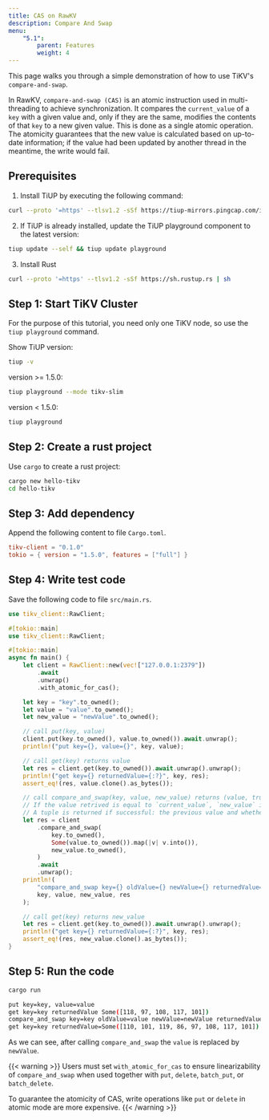```yaml
---
title: CAS on RawKV
description: Compare And Swap
menu:
    "5.1":
        parent: Features
        weight: 4
---
```


This page walks you through a simple demonstration of how to use TiKV's `compare-and-swap`.

In RawKV, `compare-and-swap (CAS)` is an atomic instruction used in multi-threading to achieve synchronization. It compares the `current_value` of a `key` with a given value and, only if they are the same, modifies the contents of that `key` to a new given value. This is done as a single atomic operation. The atomicity guarantees that the new value is calculated based on up-to-date information; if the value had been updated by another thread in the meantime, the write would fail.

## Prerequisites

1. Install TiUP by executing the following command:

```bash
curl --proto '=https' --tlsv1.2 -sSf https://tiup-mirrors.pingcap.com/install.sh | sh
```

2. If TiUP is already installed, update the TiUP playground component to the latest version:

```bash
tiup update --self && tiup update playground
```

3. Install Rust

```bash
curl --proto '=https' --tlsv1.2 -sSf https://sh.rustup.rs | sh
```

## Step 1: Start TiKV Cluster

For the purpose of this tutorial, you need only one TiKV node, so use the `tiup playground` command.

Show TiUP version:

```bash
tiup -v
```

version >= 1.5.0:

```bash
tiup playground --mode tikv-slim
```

version < 1.5.0:

```bash
tiup playground
```

## Step 2: Create a rust project

Use `cargo` to create a rust project:

```bash
cargo new hello-tikv
cd hello-tikv
```

## Step 3: Add dependency

Append the following content to file `Cargo.toml`.

```toml
tikv-client = "0.1.0"
tokio = { version = "1.5.0", features = ["full"] }
```

## Step 4: Write test code

Save the following code to file `src/main.rs`.

```rust
use tikv_client::RawClient;

#[tokio::main]
use tikv_client::RawClient;

#[tokio::main]
async fn main() {
    let client = RawClient::new(vec!["127.0.0.1:2379"])
        .await
        .unwrap()
        .with_atomic_for_cas();

    let key = "key".to_owned();
    let value = "value".to_owned();
    let new_value = "newValue".to_owned();

    // call put(key, value)
    client.put(key.to_owned(), value.to_owned()).await.unwrap();
    println!("put key={}, value={}", key, value);

    // call get(key) returns value
    let res = client.get(key.to_owned()).await.unwrap().unwrap();
    println!("get key={} returnedValue={:?}", key, res);
    assert_eq!(res, value.clone().as_bytes());

    // call compare_and_swap(key, value, new_value) returns (value, true)
    // If the value retrived is equal to `current_value`, `new_value` is written.
    // A tuple is returned if successful: the previous value and whether the value is swapped
    let res = client
        .compare_and_swap(
            key.to_owned(),
            Some(value.to_owned()).map(|v| v.into()),
            new_value.to_owned(),
        )
        .await
        .unwrap();
    println!(
        "compare_and_swap key={} oldValue={} newValue={} returnedValue={:?}",
        key, value, new_value, res
    );

    // call get(key) returns new_value
    let res = client.get(key.to_owned()).await.unwrap().unwrap();
    println!("get key={} returnedValue={:?}", key, res);
    assert_eq!(res, new_value.clone().as_bytes());
}
```

## Step 5: Run the code

```bash
cargo run

put key=key, value=value
get key=key returnedValue Some([118, 97, 108, 117, 101])
compare_and_swap key=key oldValue=value newValue=newValue returnedValue=(Some([118, 97, 108, 117, 101]), true)
get key=key returnedValue=Some([110, 101, 119, 86, 97, 108, 117, 101])
```

As we can see, after calling `compare_and_swap` the `value` is replaced by `newValue`.

{{< warning >}}
Users must set `with_atomic_for_cas` to ensure linearizability of `compare_and_swap` when used together with `put`, `delete`, `batch_put`, or `batch_delete`.

To guarantee the atomicity of CAS, write operations like `put` or `delete` in atomic mode are more expensive.
{{< /warning >}}
